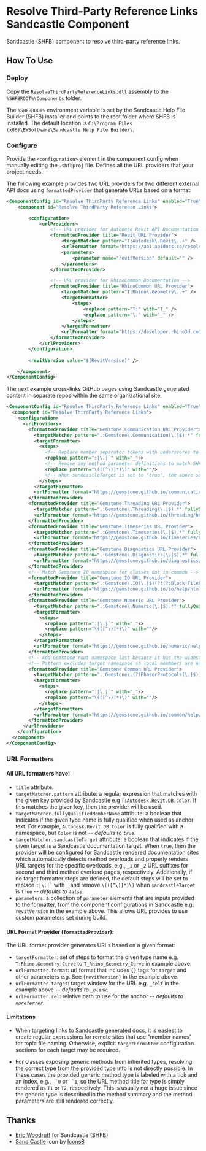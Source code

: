 # Resolve Third-Party Reference Links Sandcastle Component

Sandcastle (SHFB) component to resolve third-party reference links.


## How To Use

### Deploy

Copy the [`ResolveThirdPartyReferenceLinks.dll`](https://github.com/ritchiecarroll/ResolveThirdPartyReferenceLinks/releases) assembly to the `%SHFBROOT%\Components` folder.

The `%SHFBROOT%` environment variable is set by the Sandcastle Help File Builder (SHFB) installer and points to the root folder where SHFB is installed. The default location is `C:\Program Files (x86)\EWSoftware\Sandcastle Help File Builder\`.

### Configure

Provide the `<configuration>` element in the component config when manually editing the `.shfbproj` file. Defines  all the URL providers that your project needs.

The following example provides two URL providers for two different external API docs using `formattedProvider` that generate URLs based on a format:
```xml
<ComponentConfig id="Resolve ThirdParty Reference Links" enabled="True">
    <component id="Resolve ThirdParty Reference Links">

        <configuration>
            <urlProviders>
                <!-- URL provider for Autodesk Revit API Documentation -->
                <formattedProvider title="Revit URL Provider">
                    <targetMatcher pattern="T:Autodesk\.Revit\..+" />
                    <urlFormatter format="https://api.apidocs.co/resolve/revit/{revitVersion}/?asset_id={target}" />
                    <parameters>
                        <parameter name="revitVersion" default="" />
                    </parameters>
                </formattedProvider>

                <!-- URL provider for RhinoCommon Documentation -->
                <formattedProvider title="RhinoCommon URL Provider">
                    <targetMatcher pattern="T:Rhino\.Geometry\..+" />
                    <targetFormatter>
                        <steps>
                            <replace pattern="T:" with="T_" />
                            <replace pattern="\." with="_" />
                        </steps>
                    </targetFormatter>
                    <urlFormatter format="https://developer.rhino3d.com/api/RhinoCommon/html/{target}.htm" />
                </formattedProvider>
            </urlProviders>
        </configuration>
        
        <revitVersion value="$(RevitVersion)" />

    </component>
</ComponentConfig>
```

The next example cross-links GitHub pages using Sandcastle generated content in separate repos within the same organizational site:
```xml
<ComponentConfig id="Resolve ThirdParty Reference Links" enabled="True">
  <component id="Resolve ThirdParty Reference Links">
    <configuration>
      <urlProviders>
        <formattedProvider title="Gemstone.Communication URL Provider">
          <targetMatcher pattern=".:Gemstone\.Communication(\.|$).*" fullyQualifiedMemberName="false"/>
          <targetFormatter>
            <steps>
              <!-- Replace member separator tokens with underscores to match SHFB URL targets -->
              <replace pattern=":|\.|`" with="_"/>
              <!-- Remove any method parameter definitions to match SHFB URL targets -->
              <replace pattern="\(([^\)]*)\)" with=""/>
              <!-- When sandcastleTarget is set to "true", the above settings are the default -->
            </steps>
          </targetFormatter>
          <urlFormatter format="https://gemstone.github.io/communication/help/html/{target}.htm" target="_self"/>
        </formattedProvider>
        <formattedProvider title="Gemstone.Threading URL Provider">
          <targetMatcher pattern=".:Gemstone\.Threading(\.|$).*" fullyQualifiedMemberName="false" sandcastleTarget="true"/>
          <urlFormatter format="https://gemstone.github.io/threading/help/html/{target}.htm" target="_self"/>
        </formattedProvider>
        <formattedProvider title="Gemstone.Timeseries URL Provider">
          <targetMatcher pattern=".:Gemstone\.Timeseries(\.|$).*" fullyQualifiedMemberName="false" sandcastleTarget="true"/>
          <urlFormatter format="https://gemstone.github.io/timeseries/help/html/{target}.htm" target="_self"/>
        </formattedProvider>
        <formattedProvider title="Gemstone.Diagnostics URL Provider">
          <targetMatcher pattern=".:Gemstone\.Diagnostics(\.|$).*" fullyQualifiedMemberName="false" sandcastleTarget="true"/>
          <urlFormatter format="https://gemstone.github.io/diagnostics/help/html/{target}.htm" target="_self"/>
        </formattedProvider>
        <!-- Match Gemstone IO namespace for classes not in common -->
        <formattedProvider title="Gemstone.IO URL Provider">
          <targetMatcher pattern=".:Gemstone\.IO(\.|$)(?!(?:Block|FilePath|Parsing\.I?Binary|Parsing\.Boolean|Parsing\.ISupportBinary|Parsing\.StringParser)).*" fullyQualifiedMemberName="false" sandcastleTarget="true"/>
          <urlFormatter format="https://gemstone.github.io/io/help/html/{target}.htm" target="_self"/>
        </formattedProvider>
        <formattedProvider title="Gemstone.Numeric URL Provider">
          <targetMatcher pattern=".:Gemstone\.Numeric(\.|$).*" fullyQualifiedMemberName="false"/>
          <targetFormatter>
            <steps>
              <replace pattern=":|\.|`" with="_"/>
              <replace pattern="\(([^\)]*)\)" with=""/>
            </steps>
          </targetFormatter>
          <urlFormatter format="https://gemstone.github.io/numeric/help/html/{target}.htm" target="_self"/>
        </formattedProvider>
        <!-- Add Gemstone root namespace last because it has the widest match criteria -->
        <!-- Pattern excludes target namespace so local memmbers are not redirected to common -->
        <formattedProvider title="Gemstone Common URL Provider">
          <targetMatcher pattern=".:Gemstone\.(?!PhasorProtocols(\.|$)).*" fullyQualifiedMemberName="false"/>
          <targetFormatter>
            <steps>
              <replace pattern=":|\.|`" with="_"/>
              <replace pattern="\(([^\)]*)\)" with=""/>
            </steps>
          </targetFormatter>
          <urlFormatter format="https://gemstone.github.io/common/help/html/{target}.htm" target="_self"/>
        </formattedProvider>
      </urlProviders>
    </configuration>
  </component>
</ComponentConfig>
```

### URL Formatters

#### All URL formatters have:

* `title` attribute.
* `targetMatcher.pattern` attribute: a regular expression that matches with the given key provided by Sandcastle e.g `T:Autodesk.Revit.DB.Color`. If this matches the given key, then the provider will be used.
* `targetMatcher.fullyQualifiedMemberName` attribute: a boolean that indicates if the given type name is fully qualified when used as anchor text. For example, `Autodesk.Revit.DB.Color` is fully qualified with a namespace, but `Color` is not -- _defaults to `true`_.
* `targetMatcher.sandcastleTarget` attribute: a boolean that indicates if the given target is a Sandcastle documentation target. When `true`, then the provider will be configured for Sandcastle rendered documentation sites which automatically detects method overloads and properly renders URL targets for the specific overloads, e.g., `_1` or `_2` URL suffixes for second and third method overload pages, respectively. Additionally, if no target formatter steps are defined, the default steps will be set to replace `` :|\.|` `` with `_` and remove `\(([^\)]*)\)` when `sandcastleTarget` is `true` -- _defaults to `false`_.
* `parameters`: a collection of `parameter` elements that are inputs provided to the formatter, from the component configurations in Sandcastle e.g. `revitVersion` in the example above. This allows URL provides to use custom parameters set during build.


#### URL Format Provider (`formattedProvider`):

The URL format provider generates URLs based on a given format:

* `targetFormatter`: set of steps to format the given type name e.g. `T:Rhino.Geometry.Curve` to `T_Rhino_Geometry_Curve` in example above.
* `urlFormatter.format`: url format that includes `{}` tags for `target` and other parameters e.g. See `{revitVersion}` in the example above.
* `urlFormatter.target`: target window for the URL e.g. `_self` in the example above -- _defaults to `_blank`_.
* `urlFormatter.rel`: relative path to use for the anchor -- _defaults to `noreferrer`_.

 #### Limitations

* When targeting links to Sandcastle generated docs, it is easiest to create regular expressions for remote sites that use "member names" for topic file naming. Otherwise, explicit `targetFormatter` configuration sections for each target may be required.

* For classes exposing generic methods from inherited types, resolving the correct type from the provided type info is not directly possible. In these cases the provided generic method type is labeled with a tick and an index, e.g., `` `0`` or `` `1``, so the URL method title for type is simply rendered as `T1` or `T2`, respectively. This is usually not a huge issue since the generic type is described in the method summary and the method parameters are still rendered correctly.

## Thanks

- [Eric Woodruff](https://github.com/EWSoftware/SHFB) for Sandcastle (SHFB)
- [Sand Castle](https://icons8.com/icon/Y8hpNo5KuUdv/sand-castle) icon by [Icons8](https://icons8.com)
